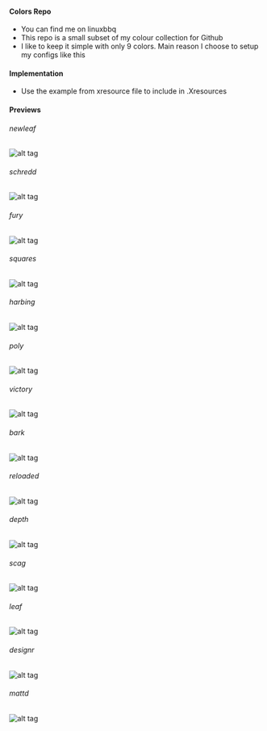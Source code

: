 #### Colors Repo
  - You can find me on linuxbbq
  - This repo is a small subset of my colour collection for Github
  - I like to keep it simple with only 9 colors. Main reason I choose to setup my configs like this  

#### Implementation
  - Use the example from xresource file to include in .Xresources

#### Previews

###### newleaf 
![alt tag](https://github.com/dkeg/crayolo/blob/master/preview/newleaf.png)

###### schredd 
![alt tag](https://github.com/dkeg/crayolo/blob/master/preview/schredd.png)

###### fury 
![alt tag](https://github.com/dkeg/crayolo/blob/master/preview/fury.png)

###### squares 
![alt tag](https://github.com/dkeg/crayolo/blob/master/preview/squares.png)

###### harbing 
![alt tag](https://github.com/dkeg/crayolo/blob/master/preview/harbing.png)

###### poly
![alt tag](https://github.com/dkeg/crayolo/blob/master/preview/poly.png)

###### victory
![alt tag](https://github.com/dkeg/crayolo/blob/master/preview/victory.png)

###### bark
![alt tag](https://github.com/dkeg/crayolo/blob/master/preview/bark.png)

###### reloaded
![alt tag](https://github.com/dkeg/crayolo/blob/master/preview/reloaded.png)

###### depth
![alt tag](https://github.com/dkeg/crayolo/blob/master/preview/depth.png)

###### scag
![alt tag](https://github.com/dkeg/crayolo/blob/master/preview/scag.png)

###### leaf
![alt tag](https://github.com/dkeg/crayolo/blob/master/preview/leaf.png)

###### designr
![alt tag](https://github.com/dkeg/crayolo/blob/master/preview/designr.png)

###### mattd 
![alt tag](https://github.com/dkeg/crayolo/blob/master/preview/mattd.png)
